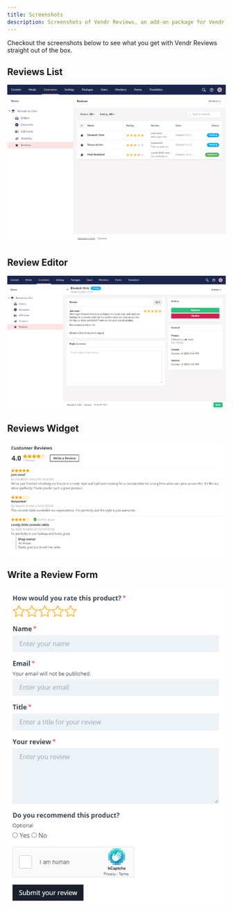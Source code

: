```yaml
---
title: Screenshots
description: Screenshots of Vendr Reviews, an add-on package for Vendr, the eCommerce solution for Umbraco v8+
---
```


Checkout the screenshots below to see what you get with Vendr Reviews straight out of the box.

## Reviews List

![Vendr Reviews List](/media/screenshots/reviews/reviews_list.png)

## Review Editor

![Vendr Reviews Editor](/media/screenshots/reviews/review_edit.png)

## Reviews Widget

![Vendr Reviews](/media/screenshots/reviews/reviews.png)

## Write a Review Form

![Vendr Reviews Form](/media/screenshots/reviews/write_review.png)

